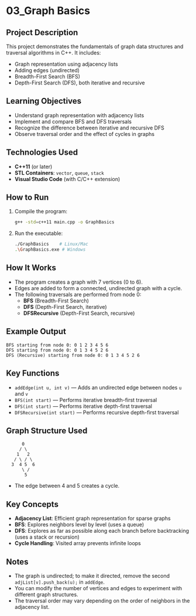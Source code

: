 # 03_Graph Basics

## Project Description
This project demonstrates the fundamentals of graph data structures and traversal algorithms in C++. It includes:
- Graph representation using adjacency lists
- Adding edges (undirected)
- Breadth-First Search (BFS)
- Depth-First Search (DFS), both iterative and recursive

## Learning Objectives
- Understand graph representation with adjacency lists
- Implement and compare BFS and DFS traversals
- Recognize the difference between iterative and recursive DFS
- Observe traversal order and the effect of cycles in graphs

## Technologies Used
- **C++11** (or later)
- **STL Containers**: `vector`, `queue`, `stack`
- **Visual Studio Code** (with C/C++ extension)

## How to Run
1. Compile the program:
   ```bash
   g++ -std=c++11 main.cpp -o GraphBasics
   ```
2. Run the executable:
   ```bash
   ./GraphBasics    # Linux/Mac
   .\GraphBasics.exe # Windows
   ```

## How It Works

- The program creates a graph with 7 vertices (0 to 6).
- Edges are added to form a connected, undirected graph with a cycle.
- The following traversals are performed from node 0:
  - **BFS** (Breadth-First Search)
  - **DFS** (Depth-First Search, iterative)
  - **DFSRecursive** (Depth-First Search, recursive)

## Example Output
```
BFS starting from node 0: 0 1 2 3 4 5 6 
DFS starting from node 0: 0 1 3 4 5 2 6 
DFS (Recursive) starting from node 0: 0 1 3 4 5 2 6 
```

## Key Functions

- `addEdge(int u, int v)` — Adds an undirected edge between nodes `u` and `v`
- `BFS(int start)` — Performs iterative breadth-first traversal
- `DFS(int start)` — Performs iterative depth-first traversal
- `DFSRecursive(int start)` — Performs recursive depth-first traversal

## Graph Structure Used

```
      0
     / \
    1   2
   / \ / \
  3  4 5  6
      \ /
       5
```
- The edge between 4 and 5 creates a cycle.

## Key Concepts
- **Adjacency List**: Efficient graph representation for sparse graphs
- **BFS**: Explores neighbors level by level (uses a queue)
- **DFS**: Explores as far as possible along each branch before backtracking (uses a stack or recursion)
- **Cycle Handling**: Visited array prevents infinite loops

## Notes
- The graph is undirected; to make it directed, remove the second `adjList[v].push_back(u);` in `addEdge`.
- You can modify the number of vertices and edges to experiment with different graph structures.
- The traversal order may vary depending on the order of neighbors in the adjacency list.

